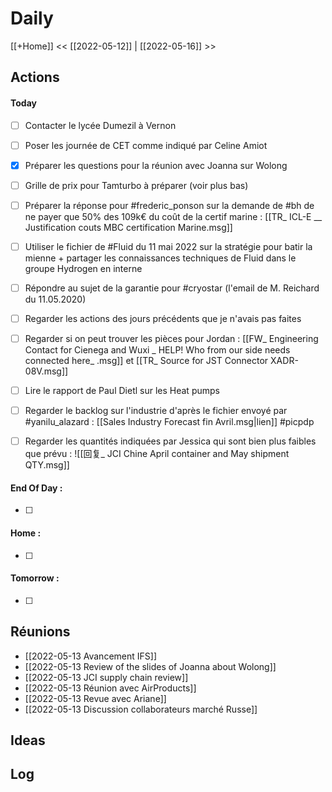 # Daily
[[+Home]]
<< [[2022-05-12]] | [[2022-05-16]] >>

## Actions
#### Today
- [ ] Contacter le lycée Dumezil à Vernon

- [ ] Poser les journée de CET comme indiqué par Celine Amiot
- [x] Préparer les questions pour la réunion avec Joanna sur Wolong
- [ ] Grille de prix pour Tamturbo à préparer (voir plus bas)
- [ ] Préparer la réponse pour #frederic_ponson  sur la demande de #bh de ne payer que 50% des 109k€ du coût de la certif marine : [[TR_ ICL-E __ Justification couts MBC certification Marine.msg]]
- [ ] Utiliser le fichier de #Fluid du 11 mai 2022 sur la stratégie pour batir la mienne + partager les connaissances techniques de Fluid dans le groupe Hydrogen en interne
- [ ] Répondre au sujet de la garantie pour #cryostar (l'email de M. Reichard du 11.05.2020)
- [ ] Regarder les actions des jours précédents que je n'avais pas faites
- [ ] Regarder si on peut trouver les pièces pour Jordan : [[FW_ Engineering Contact for Cienega and Wuxi _ HELP! Who from our side needs connected here_ .msg]] et [[TR_ Source for JST Connector XADR-08V.msg]]
- [ ] Lire le rapport de Paul Dietl sur les Heat pumps
- [ ] Regarder le backlog sur l'industrie d'après le fichier envoyé par #yanilu_alazard : [[Sales Industry Forecast                      fin Avril.msg|lien]] #picpdp 
- [ ] Regarder les quantités indiquées par Jessica qui sont bien plus faibles que prévu : ![[回复_ JCI Chine     April container and May shipment QTY.msg]]

#### End Of Day :
- [ ] 

#### Home :
- [ ] 

#### Tomorrow :
- [ ] 

## Réunions
- [[2022-05-13 Avancement IFS]]
- [[2022-05-13 Review of the slides of Joanna about Wolong]]
- [[2022-05-13 JCI supply chain review]]
- [[2022-05-13 Réunion avec AirProducts]]
- [[2022-05-13 Revue avec Ariane]]
- [[2022-05-13 Discussion collaborateurs marché Russe]]

## Ideas


## Log


